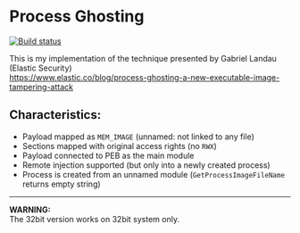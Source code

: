 Process Ghosting
==========

[![Build status](https://ci.appveyor.com/api/projects/status/2nabj2ukws4ees0w?svg=true)](https://ci.appveyor.com/project/hasherezade/process-ghosting)

This is my implementation of the technique presented by Gabriel Landau (Elastic Security)<br/>
https://www.elastic.co/blog/process-ghosting-a-new-executable-image-tampering-attack

Characteristics:
-

+ Payload mapped as `MEM_IMAGE` (unnamed: not linked to any file)
+ Sections mapped with original access rights (no `RWX`)
+ Payload connected to PEB as the main module
+ Remote injection supported (but only into a newly created process)
+ Process is created from an unnamed module (`GetProcessImageFileName` returns empty string)

<hr/>
<b>WARNING:</b> <br/>
The 32bit version works on 32bit system only. 
